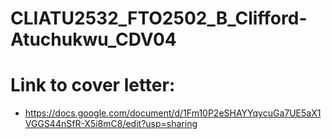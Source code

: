 # CLIATU2532_FTO2502_B_Clifford-Atuchukwu_CDV04

# Link to cover letter:
* https://docs.google.com/document/d/1Fm10P2eSHAYYqycuGa7UE5aX1VGGS44nSfR-X5i8mC8/edit?usp=sharing
